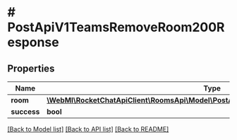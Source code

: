 # # PostApiV1TeamsRemoveRoom200Response

## Properties

Name | Type | Description | Notes
------------ | ------------- | ------------- | -------------
**room** | [**\WebMI\RocketChatApiClient\RoomsApi\Model\PostApiV1ChannelsInvite200ResponseChannel**](PostApiV1ChannelsInvite200ResponseChannel.md) |  | [optional]
**success** | **bool** |  | [optional]

[[Back to Model list]](../../README.md#models) [[Back to API list]](../../README.md#endpoints) [[Back to README]](../../README.md)
